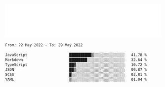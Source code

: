 [![](./hello.svg)](https://blog.yrobot.top?ref=github-yrobot)

<!--START_SECTION:waka-->

```text
From: 22 May 2022 - To: 29 May 2022

JavaScript                   ██████████▒░░░░░░░░░░░░░░   41.78 %
Markdown                     ████████░░░░░░░░░░░░░░░░░   32.64 %
TypeScript                   ██▓░░░░░░░░░░░░░░░░░░░░░░   10.72 %
JSON                         ██▒░░░░░░░░░░░░░░░░░░░░░░   09.87 %
SCSS                         █░░░░░░░░░░░░░░░░░░░░░░░░   03.81 %
YAML                         ▒░░░░░░░░░░░░░░░░░░░░░░░░   01.04 %
```

<!--END_SECTION:waka-->
